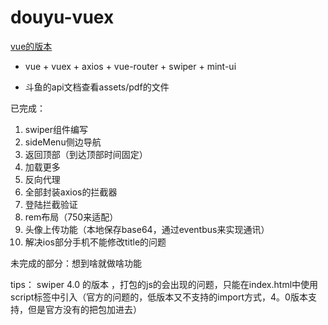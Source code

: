 # douyu-vuex

[vue的版本](https://github.com/liuxingzhijian1320/douyu-vue)

- vue + vuex + axios + vue-router + swiper + mint-ui

- 斗鱼的api文档查看assets/pdf的文件

已完成：
1. swiper组件编写
2. sideMenu侧边导航
3. 返回顶部（到达顶部时间固定）
4. 加载更多
5. 反向代理
6. 全部封装axios的拦截器
7. 登陆拦截验证
8. rem布局（750来适配）
9. 头像上传功能（本地保存base64，通过eventbus来实现通讯）
10. 解决ios部分手机不能修改title的问题

未完成的部分：想到啥就做啥功能


tips：
 swiper 4.0 的版本 ，打包的js的会出现的问题，只能在index.html中使用script标签中引入（官方的问题的，低版本又不支持的import方式，4。0版本支持，但是官方没有的把包加进去）
